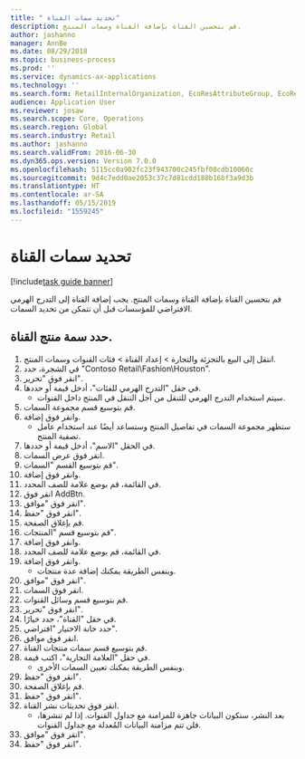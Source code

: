 ```yaml
---
title: " تحديد سمات القناة"
description: قم بتحسين القناة بإضافة القناة وسمات المنتج.
author: jashanno
manager: AnnBe
ms.date: 08/29/2018
ms.topic: business-process
ms.prod: ''
ms.service: dynamics-ax-applications
ms.technology: ''
ms.search.form: RetailInternalOrganization, EcoResAttributeGroup, EcoResAttributeGroupAttribute, RetailAddChannelItems, RetailCatalogProductAttributeValue, RetailMedia
audience: Application User
ms.reviewer: josaw
ms.search.scope: Core, Operations
ms.search.region: Global
ms.search.industry: Retail
ms.author: jashanno
ms.search.validFrom: 2016-06-30
ms.dyn365.ops.version: Version 7.0.0
ms.openlocfilehash: 5115cc0a902fc23f943700c245fbf08cdb10060c
ms.sourcegitcommit: 9d4c7edd0ae2053c37c7d81cdd180b16bf3a9d3b
ms.translationtype: HT
ms.contentlocale: ar-SA
ms.lasthandoff: 05/15/2019
ms.locfileid: "1559245"
---
```

# <a name="define-channel-attributes"></a> تحديد سمات القناة

[!include[task guide banner](../includes/task-guide-banner.md)]

قم بتحسين القناة بإضافة القناة وسمات المنتج. يجب إضافة القناة إلى التدرج الهرمي الافتراضي للمؤسسات قبل أن تتمكن من تحديد السمات.


## <a name="define-channel-product-attribute"></a>حدد سمة منتج القناة.
1. انتقل إلى البيع بالتجزئة والتجارة > إعداد القناة > فئات القنوات وسمات المنتج.
2. في الشجرة، حدد "Contoso Retail\Fashion\Houston".
3. انقر فوق "تحرير".
4. في حقل "‏‫التدرج الهرمي للفئات‬"، أدخل قيمة أو حددها.
    * سيتم استخدام التدرج الهرمي للتنقل من أجل التنقل في المنتج داخل القنوات.  
5. قم بتوسيع قسم مجموعة السمات.
6. وانقر فوق إضافة.
    * ستظهر مجموعة السمات في تفاصيل المنتج وستساعد أيضًا عند استخدام عامل تصفية المنتج.  
7. في الحقل "الاسم"، أدخل قيمة أو حددها.
8. انقر فوق عرض السمات.
9. قم بتوسيع القسم "السمات".
10. وانقر فوق إضافة.
11. في القائمة، قم بوضع علامة للصف المحدد.
12. انقر فوق AddBtn.
13. انقر فوق "موافق".
14. انقر فوق "حفظ".
15. قم بإغلاق الصفحة.
16. قم بتوسيع قسم "المنتجات".
17. وانقر فوق إضافة.
18. في القائمة، قم بوضع علامة للصف المحدد.
19. وانقر فوق إضافة.
    * وبنفس الطريقة يمكنك إضافة عدة منتجات.  
20. انقر فوق "موافق".
21. انقر فوق السمات.
22. قم بتوسيع قسم وسائل القنوات.
23. انقر فوق "تحرير".
24. في حقل "القناة"، حدد خيارًا.
25. حدد خانة الاختيار "افتراضي".
26. انقر فوق موافق.
27. قم بتوسيع قسم ‏‫سمات منتجات القناة‬.
28. في حقل "‏‫العلامة التجارية‬"، اكتب قيمة.
    * وبنفس الطريقة يمكنك تعيين السمات الأخرى.  
29. انقر فوق "حفظ".
30. قم بإغلاق الصفحة.
31. انقر فوق "حفظ".
32. انقر فوق تحديثات نشر القناة.
    * بعد النشر، ستكون البيانات جاهزة للمزامنة مع جداول القنوات. إذا لم تنشرها، فلن تتم مزامنة البيانات المُعدلة مع جداول القنوات.  
33. انقر فوق "موافق".
34. انقر فوق "حفظ".

